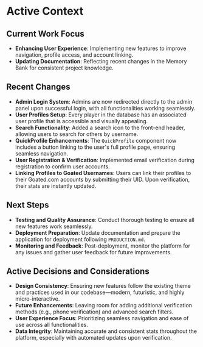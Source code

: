 # Active Context

## Current Work Focus

- **Enhancing User Experience**: Implementing new features to improve navigation, profile access, and account linking.
- **Updating Documentation**: Reflecting recent changes in the Memory Bank for consistent project knowledge.

## Recent Changes

- **Admin Login System**: Admins are now redirected directly to the admin panel upon successful login, with all functionalities working seamlessly.
- **User Profiles Setup**: Every player in the database has an associated user profile that is accessible and visually appealing.
- **Search Functionality**: Added a search icon to the front-end header, allowing users to search for others by username.
- **QuickProfile Enhancements**: The `QuickProfile` component now includes a button linking to the user's full profile page, ensuring seamless navigation.
- **User Registration & Verification**: Implemented email verification during registration to confirm user accounts.
- **Linking Profiles to Goated Usernames**: Users can link their profiles to their Goated.com accounts by submitting their UID. Upon verification, their stats are instantly updated.

## Next Steps

- **Testing and Quality Assurance**: Conduct thorough testing to ensure all new features work seamlessly.
- **Deployment Preparation**: Update documentation and prepare the application for deployment following `PRODUCTION.md`.
- **Monitoring and Feedback**: Post-deployment, monitor the platform for any issues and gather user feedback for future improvements.

## Active Decisions and Considerations

- **Design Consistency**: Ensuring new features follow the existing theme and practices used in our codebase—modern, futuristic, and highly micro-interactive.
- **Future Enhancements**: Leaving room for adding additional verification methods (e.g., phone verification) and advanced search filters.
- **User Experience Focus**: Prioritizing seamless navigation and ease of use across all functionalities.
- **Data Integrity**: Maintaining accurate and consistent stats throughout the platform, especially with automated updates upon verification.
